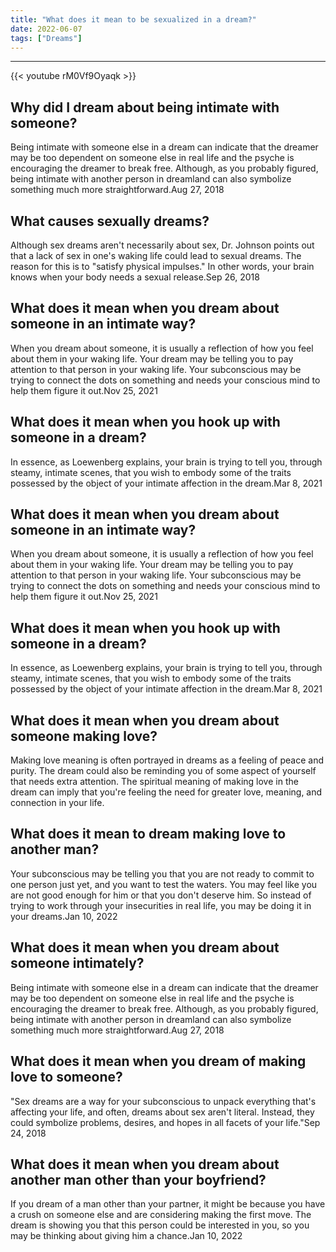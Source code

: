 ```yaml
---
title: "What does it mean to be sexualized in a dream?"
date: 2022-06-07
tags: ["Dreams"]
---
```


---
{{< youtube rM0Vf9Oyaqk >}}
## Why did I dream about being intimate with someone?
Being intimate with someone else in a dream can indicate that the dreamer may be too dependent on someone else in real life and the psyche is encouraging the dreamer to break free. Although, as you probably figured, being intimate with another person in dreamland can also symbolize something much more straightforward.Aug 27, 2018

## What causes sexually dreams?
Although sex dreams aren't necessarily about sex, Dr. Johnson points out that a lack of sex in one's waking life could lead to sexual dreams. The reason for this is to "satisfy physical impulses." In other words, your brain knows when your body needs a sexual release.Sep 26, 2018

## What does it mean when you dream about someone in an intimate way?
When you dream about someone, it is usually a reflection of how you feel about them in your waking life. Your dream may be telling you to pay attention to that person in your waking life. Your subconscious may be trying to connect the dots on something and needs your conscious mind to help them figure it out.Nov 25, 2021

## What does it mean when you hook up with someone in a dream?
In essence, as Loewenberg explains, your brain is trying to tell you, through steamy, intimate scenes, that you wish to embody some of the traits possessed by the object of your intimate affection in the dream.Mar 8, 2021

## What does it mean when you dream about someone in an intimate way?
When you dream about someone, it is usually a reflection of how you feel about them in your waking life. Your dream may be telling you to pay attention to that person in your waking life. Your subconscious may be trying to connect the dots on something and needs your conscious mind to help them figure it out.Nov 25, 2021

## What does it mean when you hook up with someone in a dream?
In essence, as Loewenberg explains, your brain is trying to tell you, through steamy, intimate scenes, that you wish to embody some of the traits possessed by the object of your intimate affection in the dream.Mar 8, 2021

## What does it mean when you dream about someone making love?
Making love meaning is often portrayed in dreams as a feeling of peace and purity. The dream could also be reminding you of some aspect of yourself that needs extra attention. The spiritual meaning of making love in the dream can imply that you're feeling the need for greater love, meaning, and connection in your life.

## What does it mean to dream making love to another man?
Your subconscious may be telling you that you are not ready to commit to one person just yet, and you want to test the waters. You may feel like you are not good enough for him or that you don't deserve him. So instead of trying to work through your insecurities in real life, you may be doing it in your dreams.Jan 10, 2022

## What does it mean when you dream about someone intimately?
Being intimate with someone else in a dream can indicate that the dreamer may be too dependent on someone else in real life and the psyche is encouraging the dreamer to break free. Although, as you probably figured, being intimate with another person in dreamland can also symbolize something much more straightforward.Aug 27, 2018

## What does it mean when you dream of making love to someone?
"Sex dreams are a way for your subconscious to unpack everything that's affecting your life, and often, dreams about sex aren't literal. Instead, they could symbolize problems, desires, and hopes in all facets of your life."Sep 24, 2018

## What does it mean when you dream about another man other than your boyfriend?
If you dream of a man other than your partner, it might be because you have a crush on someone else and are considering making the first move. The dream is showing you that this person could be interested in you, so you may be thinking about giving him a chance.Jan 10, 2022

